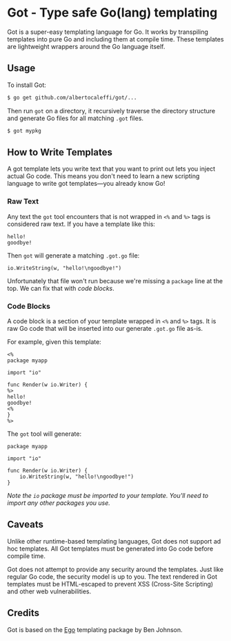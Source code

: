 Got - Type safe Go(lang) templating
===

Got is a super-easy templating language for Go. It works by transpiling templates into
pure Go and including them at compile time. These templates are lightweight wrappers
around the Go language itself.

## Usage

To install Got:

```sh
$ go get github.com/albertocaleffi/got/...
```

Then run `got` on a directory, it recursively traverse the directory structure
and generate Go files for all matching `.got` files.

```sh
$ got mypkg
```


## How to Write Templates

A got template lets you write text that you want to print out lets you inject actual
Go code. This means you don't need to learn a new scripting language to write got
templates—you already know Go!

### Raw Text

Any text the `got` tool encounters that is not wrapped in `<%` and `%>` tags is
considered raw text. If you have a template like this:

```
hello!
goodbye!
```

Then `got` will generate a matching `.got.go` file:

```
io.WriteString(w, "hello!\ngoodbye!")
```

Unfortunately that file won't run because we're missing a `package` line at the top.
We can fix that with _code blocks_.


### Code Blocks

A code block is a section of your template wrapped in `<%` and `%>` tags.
It is raw Go code that will be inserted into our generate `.got.go` file as-is.

For example, given this template:

```
<%
package myapp

import "io"

func Render(w io.Writer) {
%>
hello!
goodbye!
<%
}
%>
```

The `got` tool will generate:

```
package myapp

import "io"

func Render(w io.Writer) {
	io.WriteString(w, "hello!\ngoodbye!")
}
```

_Note the `io` package must be imported to your template._
_You'll need to import any other packages you use._

## Caveats

Unlike other runtime-based templating languages, Got does not support ad hoc templates.
All Got templates must be generated into Go code before compile time.

Got does not attempt to provide any security around the templates. Just like regular
Go code, the security model is up to you. The text rendered in Got templates must be
HTML-escaped to prevent XSS (Cross-Site Scripting) and other web vulnerabilities.

## Credits

Got is based on the [Ego](https://github.com/benbjohnson/ego) templating package by
Ben Johnson.
